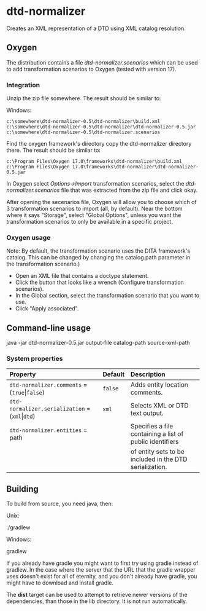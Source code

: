 # dtd-normalizer

Creates an XML representation of a DTD using XML catalog resolution.

## Oxygen

The distribution contains a file *dtd-normalizer.scenarios* which can
be used to add transformation scenarios to Oxygen (tested with version
17).

### Integration

Unzip the zip file somewhere. The result should be similar to:

Windows:

```
c:\somewhere\dtd-normalizer-0.5\dtd-normalizer\build.xml
c:\somewhere\dtd-normalizer-0.5\dtd-normalizer\dtd-normalizer-0.5.jar
c:\somewhere\dtd-normalizer-0.5\dtd-normalizer.scenarios
```

Find the oxygen framework's directory copy the dtd-normalizer
directory there. The result should be similar to:

```
c:\Program Files\Oxygen 17.0\frameworks\dtd-normalizer\build.xml
c:\Program Files\Oxygen 17.0\frameworks\dtd-normalizer\dtd-normalizer-0.5.jar
```

In Oxygen select *Options->Import* transformation scenarios, select
the *dtd-normalizer.scenarios* file that was extracted from the zip
file and click okay.

After opening the secenarios file, Oxygen will allow you to choose
which of 3 transformation scenarios to import (all, by default). Near
the bottom where it says "Storage", select "Global Options", unless
you want the transformation scenarios to only be available in a
specific project.

### Oxygen usage

Note: By default, the transformation scenario uses the DITA
framework's catalog. This can be changed by changing the catalog.path
parameter in the transformation scenario.)

* Open an XML file that contains a doctype statement.
* Click the button that looks like a wrench (Configure transformation scenarios).
* In the Global section, select the transformation scenario that you want to use.
* Click "Apply associated".

## Command-line usage

java -jar dtd-normalizer-0.5.jar output-file catalog-path source-xml-path

### System properties

| Property                                            | Default   | Description                                              |
|:----------------------------------------------------|:----------|:---------------------------------------------------------|
| `dtd-normalizer.comments` = (`true`&#124;`false`)   | `false`   | Adds entity location comments.                           |
| `dtd-normalizer.serialization` = (`xml`&#124;`dtd`) | `xml`     | Selects XML or DTD text output.                          |
| `dtd-normalizer.entities` = path                    |           | Specifies a file containing a list of public identifiers |
|                                                     |           | of entity sets to be included in the DTD serialization.  |

## Building

To build from source, you need java, then:

Unix:

./gradlew

Windows:

gradlew

If you already have gradle you might want to first try using gradle
instead of gradlew. In the case where the server that the URL that the
gradle wrapper uses doesn't exist for all of eternity, and you don't
already have gradle, you might have to download and install gradle.

The **dist** target can be used to attempt to retrieve newer versions
of the dependencies, than those in the lib directory. It is not run
automatically.
